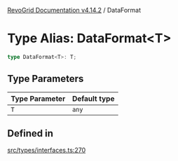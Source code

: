 [RevoGrid Documentation v4.14.2](README.md) / DataFormat

# Type Alias: DataFormat\<T\>

```ts
type DataFormat<T>: T;
```

## Type Parameters

| Type Parameter | Default type |
| ------ | ------ |
| `T` | `any` |

## Defined in

[src/types/interfaces.ts:270](https://github.com/revolist/revogrid/blob/29f379095274a66a187c28b49fe0e1fb4170d3ea/src/types/interfaces.ts#L270)
